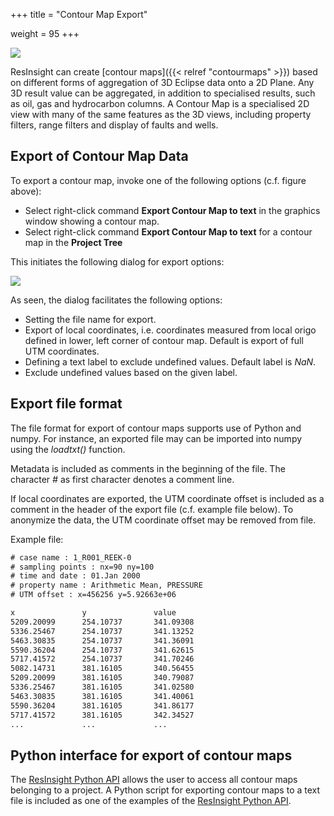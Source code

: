 +++
title = "Contour Map Export"

weight = 95
+++

![](/images/export/ExportContourMap.png)

ResInsight can create [contour maps]({{< relref "contourmaps" >}}) based on different forms of aggregation of 3D Eclipse data onto a 2D Plane. Any 3D result value can be aggregated, in addition to specialised results, such as oil, gas and hydrocarbon columns. A Contour Map is a specialised 2D view with many of the same features as the 3D views, including property filters, range filters and display of faults and wells. 


## Export of Contour Map Data

To export a contour map, invoke one of the following options (c.f. figure above):

- Select right-click command **Export Contour Map to text** in the graphics window showing a contour map.
- Select right-click command **Export Contour Map to text** for a contour map in the **Project Tree**

This initiates the following dialog for export options:

![](/images/export/ExportContourMapDialog.png)

As seen, the dialog facilitates the following options: 

- Setting the file name for export.
- Export of local coordinates, i.e. coordinates measured from local origo defined in lower, left corner of contour map. Default is export of full UTM coordinates.
- Defining a text label to exclude undefined values. Default label is *NaN*.
- Exclude undefined values based on the given label. 



## Export file format

The file format for export of contour maps supports use of Python and numpy. For instance, an exported file may can be imported into numpy using the *loadtxt()* function. 

Metadata is included as comments in the beginning of the file. The character *#* as first character denotes a comment line.

If local coordinates are exported, the UTM coordinate offset is included as a comment in the header of the export file (c.f. example file below).
To anonymize the data, the UTM coordinate offset may be removed from file.

Example file:
```txt
# case name : 1_R001_REEK-0
# sampling points : nx=90 ny=100
# time and date : 01.Jan 2000
# property name : Arithmetic Mean, PRESSURE
# UTM offset : x=456256 y=5.92663e+06

x               y               value    
5209.20099      254.10737       341.09308
5336.25467      254.10737       341.13252
5463.30835      254.10737       341.36091
5590.36204      254.10737       341.62615
5717.41572      254.10737       341.70246
5082.14731      381.16105       340.56455
5209.20099      381.16105       340.79087
5336.25467      381.16105       341.02580
5463.30835      381.16105       341.40061
5590.36204      381.16105       341.86177
5717.41572      381.16105       342.34527
...             ...             ...
```

## Python interface for export of contour maps

The [ResInsight Python API](https://api.resinsight.org) allows the user to access all contour maps belonging to a project.
A Python script for exporting contour maps to a text file is included as one of the examples of the
[ResInsight Python API](https://api.resinsight.org).

